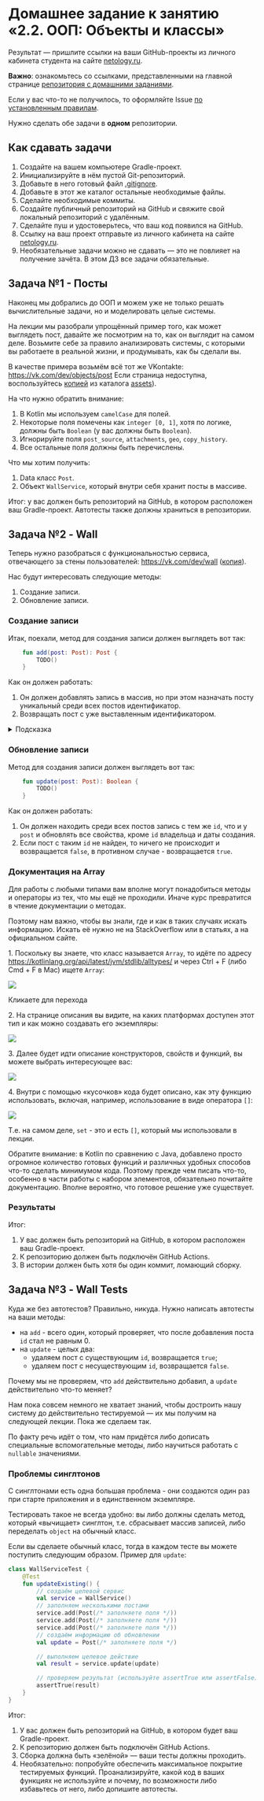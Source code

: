 # Домашнее задание к занятию «2.2. ООП: Объекты и классы»

Результат — пришлите ссылки на ваши GitHub-проекты из личного кабинета студента на сайте [netology.ru](https://netology.ru).

**Важно**: ознакомьтесь со ссылками, представленными на главной странице [репозитория с домашними заданиями](../README.md).

Если у вас что-то не получилось, то оформляйте Issue [по установленным правилам](../report-requirements.md).

Нужно сделать обе задачи в **одном** репозитории.

## Как сдавать задачи

1. Создайте на вашем компьютере Gradle-проект.
1. Инициализируйте в нём пустой Git-репозиторий.
1. Добавьте в него готовый файл [.gitignore](../.gitignore).
1. Добавьте в этот же каталог остальные необходимые файлы.
1. Сделайте необходимые коммиты.
1. Создайте публичный репозиторий на GitHub и свяжите свой локальный репозиторий с удалённым.
1. Сделайте пуш и удостоверьтесь, что ваш код появился на GitHub.
1. Ссылку на ваш проект отправьте из личного кабинета на сайте [netology.ru](https://netology.ru).
1. Необязательные задачи можно не сдавать — это не повлияет на получение зачёта. В этом ДЗ все задачи обязательные.

## Задача №1 - Посты

Наконец мы добрались до ООП и можем уже не только решать вычислительные задачи, но и моделировать целые системы.

На лекции мы разобрали упрощённый пример того, как может выглядеть пост, давайте же посмотрим на то, как он выглядит на самом деле. Возьмите себе за правило анализировать системы, с которыми вы работаете в реальной жизни, и продумывать, как бы сделали вы.

В качестве примера возьмём всё тот же VKontakte: https://vk.com/dev/objects/post Если страница недоступна, воспользуйтесь [копией](assets/post.pdf) из каталога [assets](assets)).

На что нужно обратить внимание:
1. В Kotlin мы используем `camelCase` для полей.
1. Некоторые поля помечены как `integer [0, 1]`, хотя по логике, должны быть `Boolean` (у вас должны быть `Boolean`).
1. Игнорируйте поля `post_source`, `attachments`, `geo`, `copy_history`.
1. Все остальные поля должны быть перечислены.

Что мы хотим получить:
1. Data класс `Post`.
1. Объект `WallService`, который внутри себя хранит посты в массиве.

Итог: у вас должен быть репозиторий на GitHub, в котором расположен ваш Gradle-проект. Автотесты также должны храниться в репозитории.

## Задача №2 - Wall

Теперь нужно разобраться с функциональностью сервиса, отвечающего за стены пользователей: https://vk.com/dev/wall ([копия](assets/wall.pdf)).

Нас будут интересовать следующие методы:
1. Создание записи.
1. Обновление записи.

### Создание записи

Итак, поехали, метод для создания записи должен выглядеть вот так:
```kotlin
    fun add(post: Post): Post {
        TODO()
    }
```

Как он должен работать:
1. Он должен добавлять запись в массив, но при этом назначать посту уникальный среди всех постов идентификатор.
1. Возвращать пост с уже выставленным идентификатором.

<details>
  <summary>Подсказка</summary>

  Возможно, вам стоит завести private property для хранения следующего уникального `id`. Пока у нас in-memory система — всё хранится в оперативной памяти, и всё работает на одной машине, этого будет достаточно.
</details>

### Обновление записи

Метод для создания записи должен выглядеть вот так:
```kotlin
    fun update(post: Post): Boolean {
        TODO()
    }
```

Как он должен работать:
1. Он должен находить среди всех постов запись с тем же `id`, что и у `post` и обновлять все свойства, кроме `id` владельца и даты создания.
1. Если пост с таким `id` не найден, то ничего не происходит и возвращается `false`, в противном случае - возвращается `true`.

### Документация на Array

Для работы с любыми типами вам вполне могут понадобиться методы и операторы из тех, что мы ещё не проходили. Иначе курс превратится в чтение документации о методах.

Поэтому нам важно, чтобы вы знали, где и как в таких случаях искать информацию. Искать её нужно не на StackOverflow или в статьях, а на официальном сайте.

1\. Поскольку вы знаете, что класс называется `Array`, то идёте по адресу https://kotlinlang.org/api/latest/jvm/stdlib/alltypes/ и через Ctrl + F (либо Cmd + F в Mac) ищете `Array`:

![](pic/alltypes.png)

Кликаете для перехода

2\. На странице описания вы видите, на каких платформах доступен этот тип и как можно создавать его экземпляры:

![](pic/array.png)

3\. Далее будет идти описание конструкторов, свойств и функций, вы можете выбрать интересующее вас:

![](pic/description.png)

4\. Внутри с помощью «кусочков» кода будет описано, как эту функцию использовать, включая, например, использование в виде оператора `[]`:

![](pic/usage.png)

Т.е. на самом деле, `set` - это и есть `[]`, который мы использовали в лекции.

Обратите внимание: в Kotlin по сравнению с Java, добавлено просто огромное количество готовых функций и различных удобных способов что-то сделать минимумом кода. Поэтому прежде чем писать что-то, особенно в части работы с набором элементов, обязательно почитайте документацию. Вполне вероятно, что готовое решение уже существует.

### Результаты

Итог:
1. У вас должен быть репозиторий на GitHub, в котором расположен ваш Gradle-проект.
1. К репозиторию должен быть подключён GitHub Actions.
1. В истории должен быть хотя бы один коммит, ломающий сборку.

## Задача №3 - Wall Tests

Куда же без автотестов? Правильно, никуда. Нужно написать автотесты на ваши методы:
* на `add` - всего один, который проверяет, что после добавления поста `id` стал не равным 0.
* на `update` - целых два:
    - удаляем пост с существующим `id`, возвращается `true`;
    - удаляем пост с несуществующим `id`, возвращается `false`.

Почему мы не проверяем, что `add` действительно добавил, а `update` действительно что-то меняет?

Нам пока совсем немного не хватает знаний, чтобы достроить нашу систему до действительно тестируемой — их мы получим на следующей лекции. Пока же сделаем так.

По факту речь идёт о том, что нам придётся либо дописать специальные вспомогательные методы, либо научиться работать с `nullable` значениями.

### Проблемы синглтонов

С синглтонами есть одна большая проблема - они создаются один раз при старте приложения и в единственном экземпляре.

Тестировать такое не всегда удобно: вы либо должны сделать метод, который «вычищает» синглтон, т.е. сбрасывает массив записей, либо переделать `object` на обычный класс.

Если вы сделаете обычный класс, тогда в каждом тесте вы можете поступить следующим образом. Пример для `update`:

```kotlin
class WallServiceTest {
    @Test
    fun updateExisting() {
        // создаём целевой сервис
        val service = WallService()
        // заполняем несколькими постами
        service.add(Post(/* заполняете поля */))
        service.add(Post(/* заполняете поля */))
        service.add(Post(/* заполняете поля */))
        // создаём информацию об обновлении
        val update = Post(/* заполняете поля */)

        // выполняем целевое действие
        val result = service.update(update)

        // проверяем результат (используйте assertTrue или assertFalse)
        assertTrue(result)
    }
}
```

Итог:
1. У вас должен быть репозиторий на GitHub, в котором будет ваш Gradle-проект.
1. К репозиторию должен быть подключён GitHub Actions.
1. Сборка должна быть «зелёной» — ваши тесты должны проходить.
1. Необязательно: попробуйте обеспечить максимальное покрытие тестируемых функций. Проанализируйте, какой код в ваших функциях не используйте и почему, по возможности либо избавьтесь от него, либо допишите автотесты.
